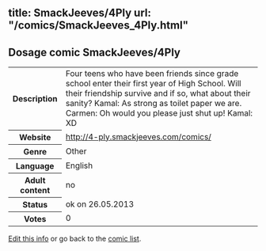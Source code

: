 title: SmackJeeves/4Ply
url: "/comics/SmackJeeves_4Ply.html"
---
Dosage comic SmackJeeves/4Ply
-----------------------------------------

<p id="msg"></p>
<script type="text/javascript">
if (window.location.search === '?edit_info_mail=sent_ok') {
  var elem = document.getElementById("msg");
  elem.innerHTML = 'Edited information sucessfully sent for review, which is usually done daily. Thanks!';
  elem.className = 'ok';
}
</script>
<table class="comicinfo">
<tr>
<th>Description</th><td>Four teens who have been friends since grade school enter their first year of High School. Will their friendship survive and if so, what about their sanity? Kamal: As strong as toilet paper we are. Carmen: Oh would you please just shut up! Kamal: XD</td>
</tr>
<tr>
<th>Website</th><td><a href="http://4-ply.smackjeeves.com/comics/">http://4-ply.smackjeeves.com/comics/</a></td>
</tr>
<tr>
<th>Genre</th><td>Other</td>
</tr>
<tr>
<th>Language</th><td>English</td>
</tr>
<tr>
<th>Adult content</th><td>no</td>
</tr>
<tr>
<th>Status</th><td>ok on 26.05.2013</td>
</tr>
<tr>
<th>Votes</th><td>0</td>
</tr>
</table>

[Edit this info](SmackJeeves_4Ply_edit.html) or go back to the [comic list](../comic-index.html).
